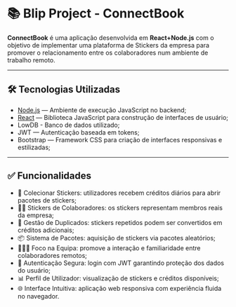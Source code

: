 # 📚 Blip Project - ConnectBook

**ConnectBook** é uma aplicação desenvolvida em **React+Node.js** com o objetivo de implementar uma plataforma de Stickers da empresa para promover o relacionamento entre os colaboradores num ambiente de trabalho remoto.

---

## 🛠️ Tecnologias Utilizadas

- [Node.js](https://nodejs.org/pt) — Ambiente de execução JavaScript no backend;
- [React](https://react.dev/) — Biblioteca JavaScript para construção de interfaces de usuário;
- LowDB - Banco de dados utilizado;
- JWT — Autenticação baseada em tokens;
- Bootstrap — Framework CSS para criação de interfaces responsivas e estilizadas;

---

## ✅ Funcionalidades

- 🎁 Colecionar Stickers: utilizadores recebem créditos diários para abrir pacotes de stickers;
- 👨‍💼 Stickers de Colaboradores: os stickers representam membros reais da empresa;
- 🔁 Gestão de Duplicados: stickers repetidos podem ser convertidos em créditos adicionais;
- 📦 Sistema de Pacotes: aquisição de stickers via pacotes aleatórios;
- 🧑‍🤝‍🧑 Foco na Equipa: promove a interação e familiaridade entre colaboradores remotos;
- 🔐 Autenticação Segura: login com JWT garantindo proteção dos dados do usuário;
- 📊 Perfil de Utilizador: visualização de stickers e créditos disponíveis;
- 🌐 Interface Intuitiva: aplicação web responsiva com experiência fluida no navegador.
